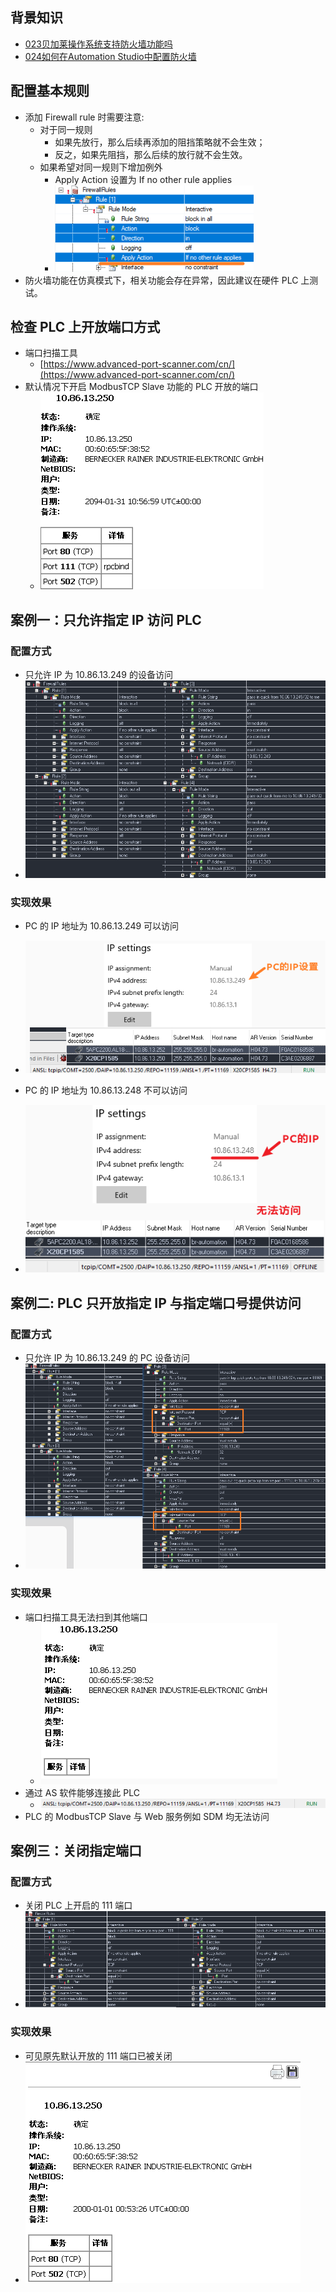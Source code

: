 ## 背景知识
- [023贝加莱操作系统支持防火墙功能吗](023贝加莱操作系统支持防火墙功能吗.md)
- [024如何在Automation Studio中配置防火墙](024如何在Automation%20Studio中配置防火墙.md)
## 配置基本规则
- 添加 Firewall rule 时需要注意:
    - 对于同一规则
        - 如果先放行，那么后续再添加的阻挡策略就不会生效；
        - 反之，如果先阻挡，那么后续的放行就不会生效。
    - 如果希望对同一规则下增加例外
        - Apply Action 设置为 If no other rule applies
        - ![](FILES/025贝加莱防火墙Firewall配置案例/image-20230611133015670.png)
- 防火墙功能在仿真模式下，相关功能会存在异常，因此建议在硬件 PLC 上测试。

## 检查 PLC 上开放端口方式
- 端口扫描工具
    - [https://www.advanced-port-scanner.com/cn/](https://www.advanced-port-scanner.com/cn/)
- 默认情况下开启 ModbusTCP Slave 功能的 PLC 开放的端口
    - ![](FILES/025贝加莱防火墙Firewall配置案例/image-20230611133754631.png)
## 案例一：只允许指定 IP 访问 PLC
### 配置方式
- 只允许 IP 为 10.86.13.249 的设备访问 
- ![](FILES/025贝加莱防火墙Firewall配置案例/image-20230611133115764.png)
### 实现效果
- PC 的 IP 地址为 10.86.13.249 可以访问
- ![](FILES/025贝加莱防火墙Firewall配置案例/image-20230611133352266.png)

- PC 的 IP 地址为 10.86.13.248 不可以访问
- ![](FILES/025贝加莱防火墙Firewall配置案例/image-20230611133502871.png)

## 案例二: PLC 只开放指定 IP 与指定端口号提供访问
### 配置方式
- 只允许 IP 为 10.86.13.249 的 PC 设备访问
- ![](FILES/025贝加莱防火墙Firewall配置案例/image-20230611133936677.png)

### 实现效果
- 端口扫描工具无法扫到其他端口
    - ![](FILES/025贝加莱防火墙Firewall配置案例/image-20230611133955037.png)
- 通过 AS 软件能够连接此 PLC
    - ![](FILES/025贝加莱防火墙Firewall配置案例/image-20230611134000688.png)
- PLC 的 ModbusTCP Slave 与 Web 服务例如 SDM 均无法访问

## 案例三：关闭指定端口
### 配置方式
- 关闭 PLC 上开启的 111 端口
- ![](FILES/025贝加莱防火墙Firewall配置案例/image-20230611134546402.png)

### 实现效果
- 可见原先默认开放的 111 端口已被关闭
- ![](FILES/025贝加莱防火墙Firewall配置案例/image-20230611134558315.png)

